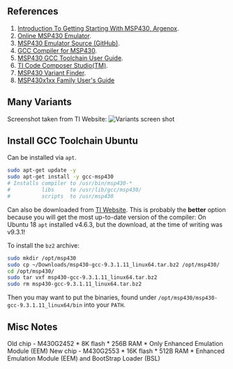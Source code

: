 ## References

1. [Introduction To Getting Starting With MSP430, Argenox](https://www.argenox.com/library/msp430/msp430-preface-intro/).
2. [Online MSP430 Emulator](https://msp430.online/).
3. [MSP430 Emulator Source (GitHub)](https://github.com/RudolfGeosits/MSP430-Emulator).
4. [GCC Compiler for MSP430](https://www.ti.com/tool/MSP430-GCC-OPENSOURCE#:~:text=MSP430%E2%84%A2%20GCC%20open%20source,devices%20without%20code%20size%20limitations.).
5. [MSP430 GCC Toolchain User Guide](https://www.ti.com/lit/ug/slau646f/slau646f.pdf?ts=1661961945457&ref_url=https%253A%252F%252Fwww.ti.com%252Ftool%252FMSP430-GCC-OPENSOURCE).
6. [TI Code Composer Studio(TM)](https://www.ti.com/tool/CCSTUDIO-MSP).
7. [MSP430 Variant Finder](https://www.ti.com/microcontrollers-mcus-processors/microcontrollers/msp430-microcontrollers/products.html).
8. [MSP430x1xx Family User's Guide](https://www.ti.com/lit/ug/slau049f/slau049f.pdf?ts=1661949971538&ref_url=https%253A%252F%252Fwww.ti.com%252Fproduct%252FMSP430F1232)


## Many Variants

Screenshot taken from TI Website:
![Variants screen shot](##IMG_DIR##/../MSP430_Variants_Graph.png)

## Install GCC Toolchain Ubuntu

Can be installed via `apt`.

```bash
sudo apt-get update -y
sudo apt-get install -y gcc-msp430
# Installs compiler to /usr/bin/msp430-*
#          libs     to /usr/lib/gcc/msp430/
#          scripts  to /usr/msp430
```

Can also be downloaded from [TI Website](https://www.ti.com/tool/MSP430-GCC-OPENSOURCE#downloads).
This is probably the **better** option because you will get the most up-to-date version of the
compiler: On Ubuntu 18 `apt` installed v4.6.3, but the download, at the time of writing was v9.3.1!

To install the `bz2` archive:

```bash
sudo mkdir /opt/msp430
sudo cp ~/Downloads/msp430-gcc-9.3.1.11_linux64.tar.bz2 /opt/msp430/
cd /opt/msp430/
sudo tar vxf msp430-gcc-9.3.1.11_linux64.tar.bz2 
sudo rm msp430-gcc-9.3.1.11_linux64.tar.bz2
```

Then you may want to put the binaries, found under `/opt/msp430/msp430-gcc-9.3.1.11_linux64/bin`
into your `PATH`.


## Misc Notes
Old chip - M430G2452
    * 8K flash
    * 256B RAM
    * Only Enhanced Emulation Module (EEM)
New chip - M430G2553
    * 16K flash
    * 512B RAM
    * Enhanced Emulation Module (EEM) and BootStrap Loader (BSL)



